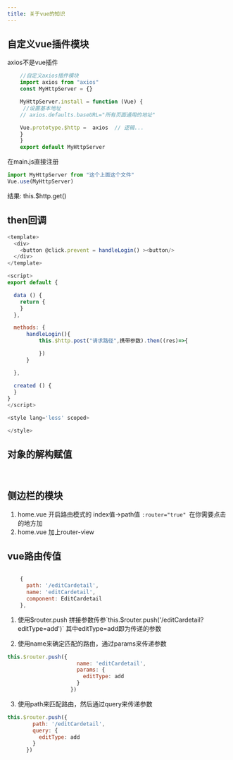 ```yaml
---
title: 关于vue的知识
---
```

## 自定义vue插件模块
axios不是vue插件 
```js
    //自定义axios插件模块
    import axios from "axios"
    const MyHttpServer = {}

    MyHttpServer.install = function (Vue) {
     //设置基本地址
    // axios.defaults.baseURL="所有页面通用的地址"

    Vue.prototype.$http =  axios  // 逻辑...
    }
    }
    export default MyHttpServer
```
在main.js直接注册
```js
import MyHttpServer from "这个上面这个文件"
Vue.use(MyHttpServer)
```
结果: this.$http.get()

## then回调
```js
<template>
  <div>
    <button @click.prevent = handleLogin() ><button/>
  </div>
</template>

<script>
export default {

  data () {
    return {
    }
  },

  methods: {
      handleLogin(){
          this.$http.post("请求路径",携带参数).then((res)=>{

          })
      }

  },

  created () {
  }
}
</script>

<style lang='less' scoped>

</style>

```
## 对象的解构赋值
<img :src="$withBase('/front/vue/结构赋值1.png')">
<img :src="$withBase('/front/vue/结构赋值2.png')">


## 侧边栏的模块
1. home.vue 开启路由模式的 index值->path值 `:router="true" `在你需要点击的地方加
2. home.vue 加上router-view

## vue路由传值
<img :src="$withBase('/front/vue/请求方法1.jpg')">


```js
    {
      path: '/editCardetail',
      name: 'editCardetail',
      component: EditCardetail
    }, 
```

1. 使用$router.push 拼接参数传参`this.$router.push('/editCardetail?editType=add')`
  其中editType=add即为传递的参数

2. 使用name来确定匹配的路由，通过params来传递参数
```js
this.$router.push({
			          name: 'editCardetail',
			          params: {
			            editType: add
			          }
			        })
```

3. 使用path来匹配路由，然后通过query来传递参数

```js
this.$router.push({
        path: '/editCardetail',
        query: {
          editType: add
        }
      })
```